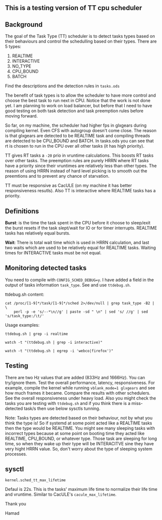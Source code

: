 This is a testing version of TT cpu scheduler
---------------------------------------------


## Background
The goal of the Task Type (TT) scheduler is to detect
tasks types based on their behaviours and control the schedulling
based on their types. There are 5 types:
1. REALTIME
2. INTERACTIVE
3. NO_TYPE
4. CPU_BOUND
5. BATCH

Find the descriptions and the detection rules in `tasks.ods`

The benefit of task types is to allow the scheduler to have
more control and choose the best task to run next in CPU.
Notice that the work is not done yet. I am planning to work on
load balancer, but before that I need to have good testing on
both task detection and task preemption rules before moving forward.

So far, on my machine, the scheduler had higher fps in glxgears during
compiling kernel. Even CFS with autogroup doesn't come close. The reason
is that glxgears are detected to be REALTIME task and compiling threads 
are detected to be CPU_BOUND and BATCH. In tasks.ods you can see that
rt is chosen to run in the CPU over all other tasks (it has high priority).

TT gives RT tasks a `-20` prio in vruntime calculations. This boosts RT
tasks over other tasks. The preemption rules are purely HRRN where RT tasks
have a priority since their vruntimes are relatively less than other types.
The reason of using HRRN instead of hard level picking is to smooth out the
preemtions and to prevent any chance of starvation.

TT must be responsive as CacULE (on my machine it has better responsiveness resutls).
Also TT is interactive where REALTIME tasks has a priority.


## Definitions
**Burst**: is the time the task spent in the CPU before it choose to sleep/exit
       the burst resets if the task slept/wait for IO or for timer interrupts.
       REALTIME tasks has relatively equal bursts.

**Wait**: There is total wait time which is used in HRRN calculation, and last two waits
      which are used to be relatively equal for REALTIME tasks. Waiting times
      for INTERACTIVE tasks must be not equal.


## Monitoring detected tasks
You need to compile with `CONFIG_SCHED_DEBUG=y`. I have added a field in the
output of tasks information `task_type`. See and use `ttdebug.sh`.

ttdebug.sh content:
```
cat /proc/[1-9]*/task/[1-9]*/sched 2>/dev/null | grep task_type -B2 | \
	perl -p -e 's/--*\n//g' | paste -sd " \n" | sed 's/ //g' | sed 's/task_type:/\t/'
```

Usage examples:

`ttdebug.sh | grep -i realtime`

`watch -t "(ttdebug.sh | grep -i interactive)"`

`watch -t "(ttdebug.sh | egrep -i 'webco|firefox')"`


## Testing
There are two Hz values that are added (833Hz and 1666Hz). You can try/ignore them.
Test the overall performance, latency, responsiveness. For example, compile
the kernel while running `vblank_mode=1 glxgears` and see how much frames it
became. Compare the results with other schedulers. See the overall responsiveness
under heavy load. Also you might check the tasks you are testing with `ttdebug.sh`
and if you think there is a miss-detected task/s then use below sysctls tunning.

Note: Tasks types are detected based on their behaviour, not by what you think
the type is! So if systemd at some point acted like a REALTIME tasks then the
type would be REALTIME. You might see many sleeping tasks with incorrect types
because at some point on booting time they acted like REALTIME, CPU_BOUND, or
whatever type. Those task are sleeping for long time, so when they wake up their
type will be INTERACITVE sine they have very hight HRRN value. So, don't worry
about the type of sleeping system processes.


## sysctl
`kernel.sched_tt_max_lifetime`

Defaul is 22s. This is the tasks' maximum life time to normalize their life
time and vruntime. Similar to CacULE's `cacule_max_lifetime`.


Thank you

Hamad
